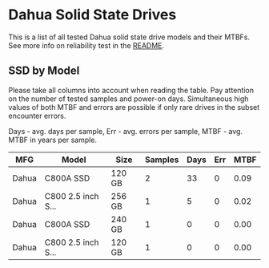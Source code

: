 Dahua Solid State Drives
========================

This is a list of all tested Dahua solid state drive models and their MTBFs. See
more info on reliability test in the [README](https://github.com/linuxhw/SMART).

SSD by Model
------------

Please take all columns into account when reading the table. Pay attention on the
number of tested samples and power-on days. Simultaneous high values of both MTBF
and errors are possible if only rare drives in the subset encounter errors.

Days - avg. days per sample,
Err  - avg. errors per sample,
MTBF - avg. MTBF in years per sample.

| MFG       | Model              | Size   | Samples | Days  | Err   | MTBF |
|-----------|--------------------|--------|---------|-------|-------|------|
| Dahua     | C800A SSD          | 120 GB | 2       | 33    | 0     | 0.09   |
| Dahua     | C800 2.5 inch S... | 256 GB | 1       | 5     | 0     | 0.02   |
| Dahua     | C800A SSD          | 240 GB | 1       | 0     | 0     | 0.00   |
| Dahua     | C800 2.5 inch S... | 120 GB | 1       | 0     | 0     | 0.00   |

